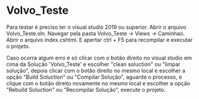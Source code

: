# Volvo_Teste
Para testar é preciso ter o visual studio 2019 ou superior. 
Abrir o arquivo Volvo_Teste.sln. 
Navegar pela pasta Volvo_Teste -> Views -> Caminhao. 
Abrir o arquivo index.cshtml. 
E apertar ctrl + F5 para recompilar e executar o projeto.

Caso ocorra algum erro é só clicar com o botão direito no visual studio em cima da Solução 'Volvo_Teste' e escolher "clean soluction" ou "limpar solução", depois clicar com o botão direito no mesmo local e escolher a opção "Build Soluction" ou "Compilar Solução", aguarde o processo, e clique com o botão direito novamente no mesmo local e escolher a opção "Rebuild Soluction" ou "Recompilar Solução", execute o projeto.
